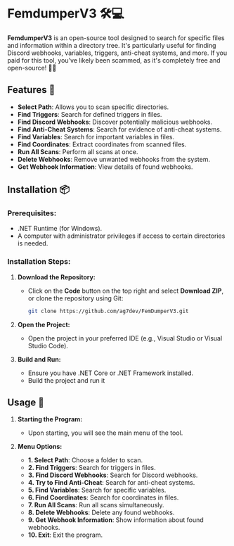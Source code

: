 # FemdumperV3 🛠️💻

**FemdumperV3** is an open-source tool designed to search for specific files and information within a directory tree. It's particularly useful for finding Discord webhooks, variables, triggers, anti-cheat systems, and more. If you paid for this tool, you’ve likely been scammed, as it's completely free and open-source! 🚫💸

## Features 🌟

- **Select Path**: Allows you to scan specific directories.
- **Find Triggers**: Search for defined triggers in files.
- **Find Discord Webhooks**: Discover potentially malicious webhooks.
- **Find Anti-Cheat Systems**: Search for evidence of anti-cheat systems.
- **Find Variables**: Search for important variables in files.
- **Find Coordinates**: Extract coordinates from scanned files.
- **Run All Scans**: Perform all scans at once.
- **Delete Webhooks**: Remove unwanted webhooks from the system.
- **Get Webhook Information**: View details of found webhooks.

## Installation 📦

### Prerequisites:

- .NET Runtime (for Windows).
- A computer with administrator privileges if access to certain directories is needed.

### Installation Steps:

1. **Download the Repository:**
   - Click on the **Code** button on the top right and select **Download ZIP**, or clone the repository using Git:
     ```bash
     git clone https://github.com/ag7dev/FemDumperV3.git
     ```

2. **Open the Project:**
   - Open the project in your preferred IDE (e.g., Visual Studio or Visual Studio Code).

3. **Build and Run:**
   - Ensure you have .NET Core or .NET Framework installed.
   - Build the project and run it

## Usage 🚀

1. **Starting the Program:**
   - Upon starting, you will see the main menu of the tool.

2. **Menu Options:**
   - **1. Select Path**: Choose a folder to scan.
   - **2. Find Triggers**: Search for triggers in files.
   - **3. Find Discord Webhooks**: Search for Discord webhooks.
   - **4. Try to Find Anti-Cheat**: Search for anti-cheat systems.
   - **5. Find Variables**: Search for specific variables.
   - **6. Find Coordinates**: Search for coordinates in files.
   - **7. Run All Scans**: Run all scans simultaneously.
   - **8. Delete Webhooks**: Delete any found webhooks.
   - **9. Get Webhook Information**: Show information about found webhooks.
   - **10. Exit**: Exit the program.

